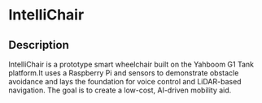 # IntelliChair
## Description
IntelliChair is a prototype smart wheelchair built on the Yahboom G1 Tank platform.It uses a Raspberry Pi and sensors to demonstrate obstacle avoidance and lays the foundation for voice control and LiDAR-based navigation. The goal is to create a low-cost, AI-driven mobility aid.

